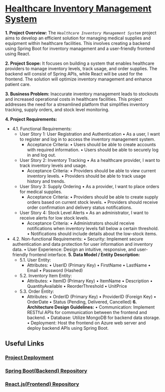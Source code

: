 # [Healthcare Inventory Management System](https://healthcare.sumansom.site/)

**1. Project Overview:** 
The *`Healthcare Inventory Management System`* project aims to develop an efficient solution for managing medical supplies and equipment within healthcare facilities. This involves creating a backend using Spring Boot for inventory management and a user-friendly frontend using React.
  
**2.	Project Scope:**
It focuses on building a system that enables healthcare providers to manage inventory levels, track usage, and order supplies. The backend will consist of Spring APIs, while React will be used for the frontend. The solution will optimize inventory management and enhance patient care.
  
**3.	Business Problem:**
Inaccurate inventory management leads to stockouts and increased operational costs in healthcare facilities. This project addresses the need for a streamlined platform that simplifies inventory tracking, supply orders, and stock level monitoring.
  
**4.	Project Requirements:**
- 4.1.	Functional Requirements:
  - User Story 1: User Registration and Authentication
    •	As a user, I want to register and log in to access the inventory management system. 
    - Acceptance Criteria:
      •	Users should be able to create accounts with required information.
      •	Users should be able to securely log in and log out.
  - User Story 2: Inventory Tracking
    •	As a healthcare provider, I want to track inventory levels and usage. 
    - Acceptance Criteria:
      •	Providers should be able to view current inventory levels.
      •	Providers should be able to track usage history and trends.
  - User Story 3: Supply Ordering
    •	As a provider, I want to place orders for medical supplies. 
    - Acceptance Criteria:
      •	Providers should be able to create supply orders based on current stock levels.
      •	Providers should receive order confirmation and delivery status notifications.
  - User Story 4: Stock Level Alerts
    •	As an administrator, I want to receive alerts for low stock levels. 
    - Acceptance Criteria:
      •	Administrators should receive notifications when inventory levels fall below a certain threshold.
      •	Notifications should include details about the low-stock items.
- 4.2.	Non-functional Requirements:
    •	Security: Implement secure authentication and data protection for user information and inventory data.
    •	User Experience: Design an intuitive, responsive, and user-friendly frontend interface.
**5.	Data Model / Entity Description:**
  - 5.1.	User Entity: 
    - Attributes:
    •	UserID (Primary Key)
    •	FirstName
    •	LastName
    •	Email
    •	Password (Hashed)
  - 5.2.	Inventory Item Entity: 
    - Attributes:
    •	ItemID (Primary Key)
    •	ItemName
    •	Description
    •	QuantityAvailable
    •	ReorderThreshold
    •	UnitPrice
  - 5.3.	Order Entity: 
    - Attributes:
    •	OrderID (Primary Key)
    •	ProviderID (Foreign Key)
    •	OrderDate
    •	Status (Pending, Delivered, Cancelled)
**6.	Architecture Design Guidelines:**
  •	Communication: Implement RESTful APIs for communication between the frontend and backend.
  •	Database: Utilize MongoDB for backend data storage.
  •	Deployment: Host the frontend on Azure web server and deploy backend APIs using Spring Boot.

## Useful Links

### [Project Deployment](https://healthcare.sumansom.site/)

### [Spring Boot(Backend) Repository](https://github.com/sommaity/HealthCare-SpringBoot.git)

### [React.js(Frontend) Repository](https://github.com/sommaity/HealthCare-React)
